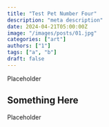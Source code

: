 ```yaml
---
title: "Test Pet Number Four"
description: "meta description"
date: 2024-04-21T05:00:00Z
image: "/images/posts/01.jpg"
categories: ["art"]
authors: ["1"]
tags: ["a", "b"]
draft: false
---
```


Placeholder

## Something Here

Placeholder
